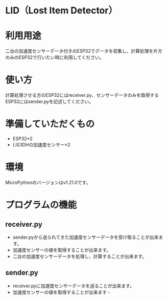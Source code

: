 # LID（Lost Item Detector）

# 利用用途
二台の加速度センサーデータ付きのESP32でデータを収集し、計算処理を片方のみのESP32で行いたい時に利用してください。

# 使い方
計算処理させる方のESP32にはreceiver.py、センサーデータのみを取得するESP32にはsender.pyを記述してください。

# 準備していただくもの
* ESP32×2
* LIS3DHの加速度センサー×2

# 環境
MicroPythonのバージョンはv1.21.0です。

# プログラムの機能
## receiver.py
* sender.pyから送られてきた加速度センサーデータを受け取ることが出来ます。
* 加速度センサーの値を取得することが出来ます。
* 二台の加速度センサーデータを処理し、計算することが出来ます。

## sender.py
* receiver.pyに加速度センサーデータを送ることが出来ます。
* 加速度センサーの値を取得することが出来ます・

  
